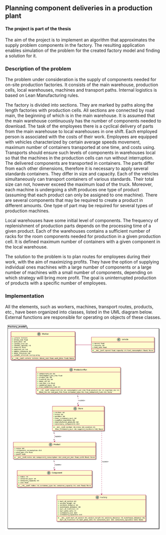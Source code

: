 ## Planning component deliveries in a production plant

#### The project is part of the thesis

The aim of the project is to implement an algorithm that approximates the supply problem components in the factory. The resulting application enables simulation of the problem for the created factory model and finding a solution for it.

### Description of the problem
The problem under consideration is the supply of components needed for on-site production factories. It consists of the main warehouse, production cells, local warehouses, machines and transport paths. Internal logistics is based on Lean Manufacturing rules.

The factory is divided into sections. They are marked by paths along the length factories with production cells. All sections are connected by road main, the beginning of which is in the main warehouse. It is assumed that the main warehouse continuously has the number of components needed to download. The task of the employees there is a cyclical delivery of parts from the main warehouse to local warehouses in one shift. Each employed person is associated with the costs of their work. Employees are equipped with vehicles characterized by certain average speeds movement, maximum number of containers transported at one time, and costs using. Transports should ensure such levels of components in warehouses local so that the machines in the production cells can run without interruption. The delivered components are transported in containers. The parts differ from each other dimensions, therefore it is necessary to apply several standards containers. They differ in size and capacity. Each of the vehicles simultaneously can transport containers of various standards. Their total size can not, however exceed the maximum load of the truck. Moreover, each machine is undergoing a shift produces one type of product (assuming that each product can only be assigned to one machine). There are several components that may be required to create a product in different amounts. One type of part may be required for several types of production machines. 

Local warehouses have some initial level of components. The frequency of replenishment of production parts depends on the processing time of a given product. Each of the warehouses contains a sufficient number of racks for the room components needed for production in a given production cell. It is defined maximum number of containers with a given component in the local warehouse. 

The solution to the problem is to plan routes for employees during their work, with the aim of maximizing profits. They have the option of supplying individual ones machines with a large number of components or a large number of machines with a small number of components, depending on which strategy will bring more profit. The goal is uninterrupted production of products with a specific number of employees.

### Implementation
All the elements, such as workers, machines, transport routes, products, etc., have been organized into classes, listed in the UML diagram below. External functions are responsible for operating on objects of these classes.

![uml](https://github.com/Mar-Ber/Component-deliveries/blob/main/UML.png)

